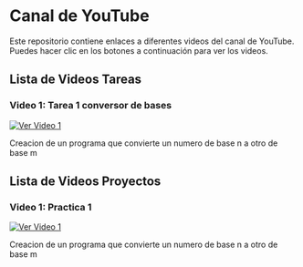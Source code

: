 # Canal de YouTube

Este repositorio contiene enlaces a diferentes videos del canal de YouTube. Puedes hacer clic en los botones a continuación para ver los videos.

## Lista de Videos Tareas

### Video 1: Tarea 1 conversor de bases 
[![Ver Video 1](https://i9.ytimg.com/vi/c5vQQRzUKDE/mq2.jpg?sqp=CJymlK4G-oaymwEmCMACELQB8quKqQMa8AEB-AG0CIAC0AWKAgwIABABGDwgEyh_MA8=&rs=AOn4CLD7h3tXy_9N7tb4QBKv-8EzbnhT1Q)](https://youtu.be/c5vQQRzUKDE)

Creacion de un programa que convierte un numero de base n a otro de base m

## Lista de Videos Proyectos

### Video 1: Practica 1 
[![Ver Video 1](https://i9.ytimg.com/vi/YzZvsKJaBw0/mqdefault.jpg?v=65c51a19&sqp=CNC2lK4G&rs=AOn4CLDxeJGbmO-qhMj_lm-0nWLGdlQEkg)](https://youtu.be/YzZvsKJaBw0)

Creacion de un programa que convierte un numero de base n a otro de base m
